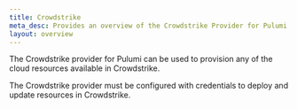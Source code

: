```yaml
---
title: Crowdstrike
meta_desc: Provides an overview of the Crowdstrike Provider for Pulumi.
layout: overview
---
```


The Crowdstrike provider for Pulumi can be used to provision any of the cloud resources available in Crowdstrike.

The Crowdstrike provider must be configured with credentials to deploy and update resources in Crowdstrike.
